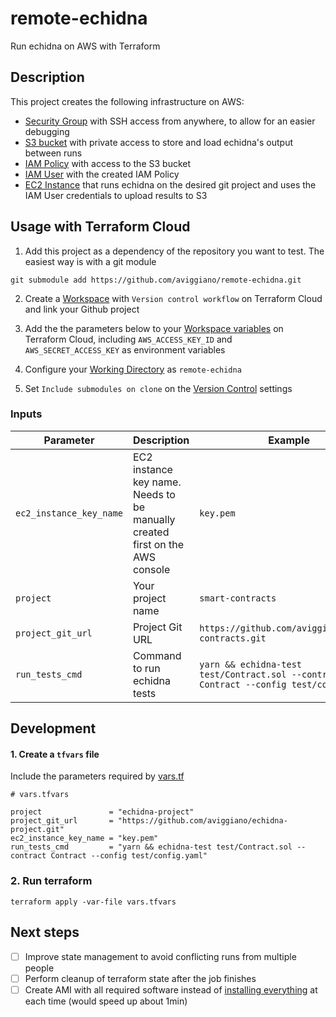 # remote-echidna

Run echidna on AWS with Terraform

## Description

This project creates the following infrastructure on AWS:

- [Security Group](./terraform/security_group.tf) with SSH access from anywhere, to allow for an easier debugging
- [S3 bucket](./terraform/s3_bucket.tf) with private access to store and load echidna's output between runs
- [IAM Policy](./terraform/iam_user.tf) with access to the S3 bucket
- [IAM User](./terraform/iam_user.tf) with the created IAM Policy
- [EC2 Instance](./terraform/ec2_instance.tf) that runs echidna on the desired git project and uses the IAM User credentials to upload results to S3

## Usage with Terraform Cloud

1. Add this project as a dependency of the repository you want to test. The easiest way is with a git module

```
git submodule add https://github.com/aviggiano/remote-echidna.git
```

2. Create a [Workspace](https://app.terraform.io/app/YOUR_ORG/workspaces/new) with `Version control workflow` on Terraform Cloud and link your Github project

3. Add the the parameters below to your [Workspace variables](https://app.terraform.io/app/YOUR_ORG/workspaces/YOUR_WORKSPACE/variables) on Terraform Cloud, including `AWS_ACCESS_KEY_ID` and `AWS_SECRET_ACCESS_KEY` as environment variables

4. Configure your [Working Directory](https://app.terraform.io/app/YOUR_ORG/workspaces/YOUR_WORKSPACE/settings/general) as `remote-echidna`

5. Set `Include submodules on clone` on the [Version Control](https://app.terraform.io/app/YOUR_ORG/workspaces/YOUR_WORKSPACE/settings/version-control) settings

### Inputs

| Parameter               | Description                                                                  | Example                                                                                | Required |
| ----------------------- | ---------------------------------------------------------------------------- | -------------------------------------------------------------------------------------- | -------- |
| `ec2_instance_key_name` | EC2 instance key name. Needs to be manually created first on the AWS console | `key.pem`                                                                              | Yes      |
| `project`               | Your project name                                                            | `smart-contracts`                                                                      | Yes      |
| `project_git_url`       | Project Git URL                                                              | `https://github.com/aviggiano/smart-contracts.git`                                     | Yes      |
| `run_tests_cmd`         | Command to run echidna tests                                                 | `yarn && echidna-test test/Contract.sol --contract Contract --config test/config.yaml` | Yes      |

## Development

#### 1. Create a `tfvars` file

Include the parameters required by [vars.tf](./terraform/vars.tf)

```
# vars.tfvars

project               = "echidna-project"
project_git_url       = "https://github.com/aviggiano/echidna-project.git"
ec2_instance_key_name = "key.pem"
run_tests_cmd         = "yarn && echidna-test test/Contract.sol --contract Contract --config test/config.yaml"
```

### 2. Run terraform

```
terraform apply -var-file vars.tfvars
```

## Next steps

- [ ] Improve state management to avoid conflicting runs from multiple people
- [ ] Perform cleanup of terraform state after the job finishes
- [ ] Create AMI with all required software instead of [installing everything](./terraform/user_data.tftpl) at each time (would speed up about 1min)
